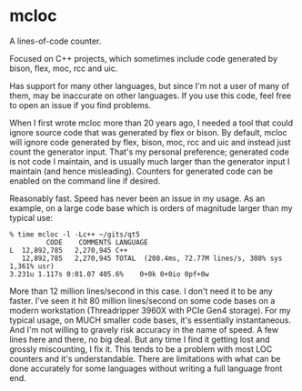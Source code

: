 # mcloc
A lines-of-code counter.

Focused on C++ projects, which sometimes include code generated
by bison, flex, moc, rcc and uic.

Has support for many other languages, but since I'm not a user of many
of them, may be inaccurate on other languages.  If you use this code,
feel free to open an issue if you find problems.


When I first wrote mcloc more than 20 years ago, I needed a tool that
could ignore source code that was generated by flex or bison.  By
default, mcloc will ignore code generated by flex, bison, moc, rcc and
uic and instead just count the generator input.  That's my personal
preference; generated code is not code I maintain, and is usually much
larger than the generator input I maintain (and hence misleading).
Counters for generated code can be enabled on the command line if
desired.

Reasonably fast.  Speed has never been an issue in my usage.  As an example,
on a large code base which is orders of magnitude larger than my
typical use:

```
% time mcloc -l -Lc++ ~/gits/qt5
         CODE    COMMENTS LANGUAGE                                             
L  12,892,785   2,270,945 C++                                                  
   12,892,785   2,270,945 TOTAL  (208.4ms, 72.77M lines/s, 308% sys 1,361% usr)
3.231u 1.117s 0:01.07 405.6%    0+0k 0+0io 0pf+0w
```

More than 12 million lines/second in this case.  I don't need it to
be any faster.  I've seen it hit 80 million lines/second on some code bases
on a modern workstation (Threadripper 3960X with PCIe Gen4 storage).  For my
typical usage, on MUCH smaller code bases, it's essentially instantaneous.
And I'm not willing to gravely risk accuracy in the name of speed.  A few
lines here and there, no big deal.  But any time I find it getting lost and
grossly miscounting, I fix it.  This tends to be a problem with most LOC
counters and it's understandable.  There are limitations with what can be
done accurately for some languages without writing a full language front end.

